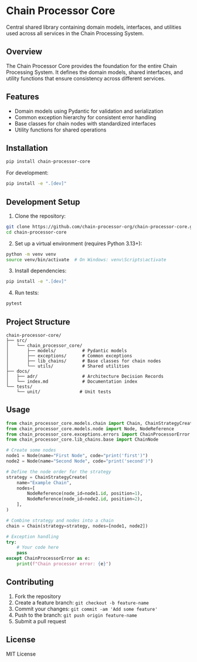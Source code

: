 # Chain Processor Core

Central shared library containing domain models, interfaces, and utilities used across all services in the Chain Processing System.

## Overview

The Chain Processor Core provides the foundation for the entire Chain Processing System. It defines the domain models, shared interfaces, and utility functions that ensure consistency across different services.

## Features

- Domain models using Pydantic for validation and serialization
- Common exception hierarchy for consistent error handling
- Base classes for chain nodes with standardized interfaces
- Utility functions for shared operations

## Installation

```bash
pip install chain-processor-core
```

For development:

```bash
pip install -e ".[dev]"
```

## Development Setup

1. Clone the repository:

```bash
git clone https://github.com/chain-processor-org/chain-processor-core.git
cd chain-processor-core
```

2. Set up a virtual environment (requires Python 3.13+):

```bash
python -m venv venv
source venv/bin/activate  # On Windows: venv\Scripts\activate
```

3. Install dependencies:

```bash
pip install -e ".[dev]"
```

4. Run tests:

```bash
pytest
```

## Project Structure

```
chain-processor-core/
├── src/
│   └── chain_processor_core/
│       ├── models/          # Pydantic models
│       ├── exceptions/      # Common exceptions
│       ├── lib_chains/      # Base classes for chain nodes
│       └── utils/           # Shared utilities
├── docs/
│   ├── adr/                 # Architecture Decision Records
│   └── index.md             # Documentation index
└── tests/
    └── unit/               # Unit tests
```

## Usage

```python
from chain_processor_core.models.chain import Chain, ChainStrategyCreate
from chain_processor_core.models.node import Node, NodeReference
from chain_processor_core.exceptions.errors import ChainProcessorError
from chain_processor_core.lib_chains.base import ChainNode

# Create some nodes
node1 = Node(name="First Node", code="print('first')")
node2 = Node(name="Second Node", code="print('second')")

# Define the node order for the strategy
strategy = ChainStrategyCreate(
    name="Example Chain",
    nodes=[
        NodeReference(node_id=node1.id, position=1),
        NodeReference(node_id=node2.id, position=2),
    ],
)

# Combine strategy and nodes into a chain
chain = Chain(strategy=strategy, nodes=[node1, node2])

# Exception handling
try:
    # Your code here
    pass
except ChainProcessorError as e:
    print(f"Chain processor error: {e}")
```

## Contributing

1. Fork the repository
2. Create a feature branch: `git checkout -b feature-name`
3. Commit your changes: `git commit -am 'Add some feature'`
4. Push to the branch: `git push origin feature-name`
5. Submit a pull request

## License

MIT License 